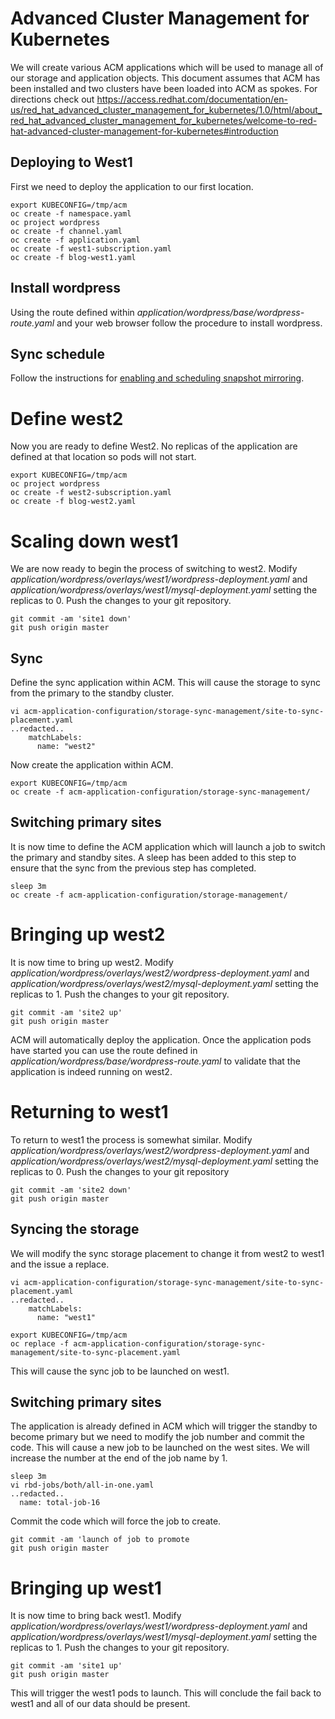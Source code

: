# Advanced Cluster Management for Kubernetes
We will create various ACM applications which will be used to manage all of our storage and application objects. This document assumes that ACM has been installed and two clusters have been loaded into ACM as spokes. For directions check out https://access.redhat.com/documentation/en-us/red_hat_advanced_cluster_management_for_kubernetes/1.0/html/about_red_hat_advanced_cluster_management_for_kubernetes/welcome-to-red-hat-advanced-cluster-management-for-kubernetes#introduction

## Deploying to West1
First we need to deploy the application to our first location.

```
export KUBECONFIG=/tmp/acm
oc create -f namespace.yaml
oc project wordpress
oc create -f channel.yaml
oc create -f application.yaml
oc create -f west1-subscription.yaml
oc create -f blog-west1.yaml
```

## Install wordpress
Using the route defined within *application/wordpress/base/wordpress-route.yaml* and your web browser follow the procedure to install wordpress.

## Sync schedule
Follow the instructions for [enabling and scheduling snapshot mirroring](../storage-schedule.md).

# Define west2
Now you are ready to define West2. No replicas of the application are defined at that location so pods will not start.

```
export KUBECONFIG=/tmp/acm
oc project wordpress
oc create -f west2-subscription.yaml
oc create -f blog-west2.yaml
```

# Scaling down west1
We are now ready to begin the process of switching to west2. Modify *application/wordpress/overlays/west1/wordpress-deployment.yaml* and *application/wordpress/overlays/west1/mysql-deployment.yaml* setting the replicas to 0. Push the changes to your git repository.

```
git commit -am 'site1 down'
git push origin master
```

## Sync
Define the sync application within ACM. This will cause the storage to sync from the primary to the standby cluster.
```
vi acm-application-configuration/storage-sync-management/site-to-sync-placement.yaml
..redacted..
    matchLabels:
      name: "west2"
```

Now create the application within ACM.
```
export KUBECONFIG=/tmp/acm
oc create -f acm-application-configuration/storage-sync-management/
```

## Switching primary sites
It is now time to define the ACM application which will launch a job to switch the primary and standby sites. A sleep has been added to this step to ensure that the sync from the previous step has completed.
```
sleep 3m
oc create -f acm-application-configuration/storage-management/
```

# Bringing up west2
It is now time to bring up west2. Modify *application/wordpress/overlays/west2/wordpress-deployment.yaml* and *application/wordpress/overlays/west2/mysql-deployment.yaml* setting the replicas to 1. Push the changes to your git repository.

```
git commit -am 'site2 up'
git push origin master
```

ACM will automatically deploy the application. Once the application pods have started you can use the route defined in *application/wordpress/base/wordpress-route.yaml* to validate that the application is indeed running on west2.

# Returning to west1
To return to west1 the process is somewhat similar. Modify *application/wordpress/overlays/west2/wordpress-deployment.yaml* and *application/wordpress/overlays/west2/mysql-deployment.yaml* setting the replicas to 0. Push the changes to your git repository

```
git commit -am 'site2 down'
git push origin master
```

## Syncing the storage
We will modify the sync storage placement to change it from west2 to west1 and the issue a replace.
```
vi acm-application-configuration/storage-sync-management/site-to-sync-placement.yaml
..redacted..
    matchLabels:
      name: "west1"
```

```
export KUBECONFIG=/tmp/acm
oc replace -f acm-application-configuration/storage-sync-management/site-to-sync-placement.yaml 
```

This will cause the sync job to be launched on west1.

## Switching primary sites
The application is already defined in ACM which will trigger the standby to become primary but we need to modify the job number and commit the code. This will cause a new job to be launched on the west sites. We will increase the number at the end of the job name by 1.

```
sleep 3m
vi rbd-jobs/both/all-in-one.yaml
..redacted..
  name: total-job-16
```

Commit the code which will force the job to create.
```
git commit -am 'launch of job to promote
git push origin master
```

# Bringing up west1
It is now time to bring back west1. Modify *application/wordpress/overlays/west1/wordpress-deployment.yaml* and *application/wordpress/overlays/west1/mysql-deployment.yaml* setting the replicas to 1. Push the changes to your git repository.

```
git commit -am 'site1 up'
git push origin master
```
This will trigger the west1 pods to launch. This will conclude the fail back to west1 and all of our data should be present.
